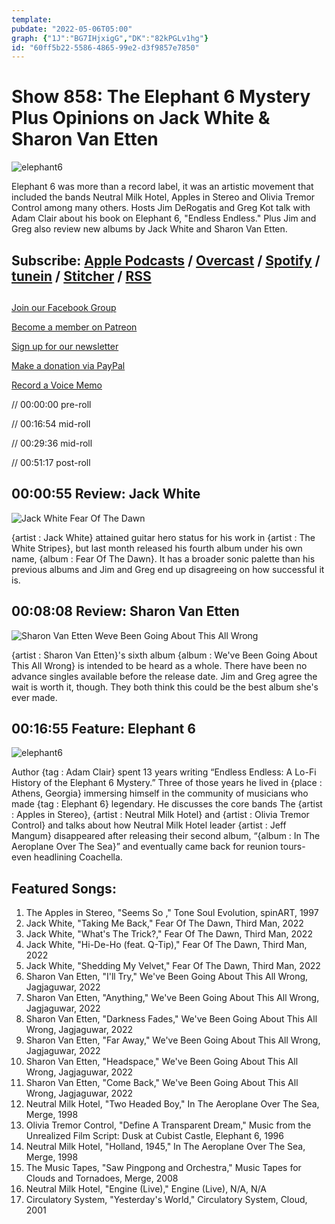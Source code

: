 ```yaml
---
template: 
pubdate: "2022-05-06T05:00"
graph: {"1J":"BG7IHjxigG","DK":"82kPGLv1hg"}
id: "60ff5b22-5586-4865-99e2-d3f9857e7850"
---
```






# Show 858: The Elephant 6 Mystery Plus Opinions on Jack White & Sharon Van Etten

![elephant6](https://static.soundopinions.org/images/2022/elephant6.jpeg)

Elephant 6 was more than a record label, it was an artistic movement that included the bands Neutral Milk Hotel, Apples in Stereo and Olivia Tremor Control among many others. Hosts Jim DeRogatis and Greg Kot talk with Adam Clair about his book on Elephant 6, "Endless Endless." Plus Jim and Greg also review new albums by Jack White and Sharon Van Etten. 



## Subscribe: [Apple Podcasts](https://itunes.apple.com/us/podcast/sound-opinions/id94793843) / [Overcast](https://overcast.fm/itunes94793843/sound-opinions) / [Spotify](https://open.spotify.com/show/1kNR8YL7TBrQuRxDdS4wtU) / [tunein](https://tunein.com/podcasts/Music-Podcasts/Sound-Opinions-p60273/) / [Stitcher](http://www.stitcher.com/podcast/sound-opinions) / [RSS](https://feeds.simplecast.com/Nn6fjnB0)



## 

[Join our Facebook Group](https://bit.ly/3sivr9T)

[Become a member on Patreon](https://bit.ly/3slWZvc)

[Sign up for our newsletter](https://bit.ly/3eEvRnG)

[Make a donation via PayPal](https://bit.ly/3dmt9lU)

[Record a Voice Memo](https://bit.ly/2RyD5Ah)

// 00:00:00 pre-roll

// 00:16:54 mid-roll

// 00:29:36 mid-roll

// 00:51:17 post-roll



## 00:00:55 Review: Jack White

![Jack White Fear Of The Dawn](https://static.soundopinions.org/assets/858/1J2.jpg)

{artist : Jack White} attained guitar hero status for his work in {artist : The White Stripes}, but last month released his fourth album under his own name, {album : Fear Of The Dawn}. It has a broader sonic palette than his previous albums and Jim and Greg end up disagreeing on how successful it is.



## 00:08:08 Review: Sharon Van Etten

![Sharon Van Etten Weve Been Going About This All Wrong](https://static.soundopinions.org/assets/858/DK1.jpg)

{artist : Sharon Van Etten}'s sixth album {album : We've Been Going About This All Wrong} is intended to be heard as a whole. There have been no advance singles available before the release date. Jim and Greg agree the wait is worth it, though. They both think this could be the best album she's ever made.



## 00:16:55 Feature: Elephant 6

![elephant6](https://static.soundopinions.org/images/2022/elephant6.jpeg)

Author {tag : Adam Clair} spent 13 years writing “Endless Endless: A Lo-Fi History of the Elephant 6 Mystery.” Three of those years he lived in {place : Athens, Georgia} immersing himself in the community of musicians who made {tag : Elephant 6} legendary. He discusses the core bands The {artist : Apples in Stereo}, {artist : Neutral Milk Hotel} and {artist : Olivia Tremor Control} and talks about how Neutral Milk Hotel leader {artist : Jeff Mangum} disappeared after releasing their second album, “{album : In The Aeroplane Over The Sea}” and eventually came back for reunion tours- even headlining Coachella.



## Featured Songs:

1. The Apples in Stereo, "Seems So ," Tone Soul Evolution, spinART, 1997
2. Jack White, "Taking Me Back," Fear Of The Dawn, Third Man, 2022
3. Jack White, "What's The Trick?," Fear Of The Dawn, Third Man, 2022
4. Jack White, "Hi-De-Ho (feat. Q-Tip)," Fear Of The Dawn, Third Man, 2022
5. Jack White, "Shedding My Velvet," Fear Of The Dawn, Third Man, 2022
6. Sharon Van Etten, "I'll Try," We've Been Going About This All Wrong, Jagjaguwar, 2022
7. Sharon Van Etten, "Anything," We've Been Going About This All Wrong, Jagjaguwar, 2022
8. Sharon Van Etten, "Darkness Fades," We've Been Going About This All Wrong, Jagjaguwar, 2022
9. Sharon Van Etten, "Far Away," We've Been Going About This All Wrong, Jagjaguwar, 2022
10. Sharon Van Etten, "Headspace," We've Been Going About This All Wrong, Jagjaguwar, 2022
11. Sharon Van Etten, "Come Back," We've Been Going About This All Wrong, Jagjaguwar, 2022
12. Neutral Milk Hotel, "Two Headed Boy," In The Aeroplane Over The Sea, Merge, 1998
13. Olivia Tremor Control, "Define A Transparent Dream," Music from the Unrealized Film Script: Dusk at Cubist Castle, Elephant 6, 1996
14. Neutral Milk Hotel, "Holland, 1945," In The Aeroplane Over The Sea, Merge, 1998
15. The Music Tapes, "Saw Pingpong and Orchestra," Music Tapes for Clouds and Tornadoes, Merge, 2008
16. Neutral Milk Hotel, "Engine (Live)," Engine (Live), N/A, N/A
17. Circulatory System, "Yesterday's World," Circulatory System, Cloud, 2001